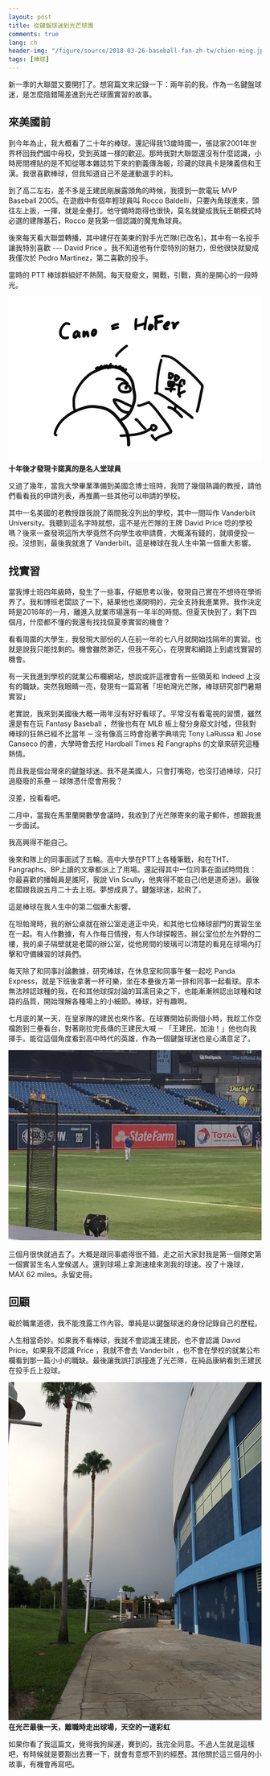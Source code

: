 ```yaml
---
layout: post
title: 從鍵盤球迷到光芒球團
comments: true
lang: ch
header-img: "/figure/source/2018-03-26-baseball-fan-zh-tw/chien-ming.jpg"
tags: [棒球]
---
```


新一季的大聯盟又要開打了。想寫篇文來記錄一下：兩年前的我，作為一名鍵盤球迷，是怎麼陰錯陽差進到光芒球團實習的故事。

## 來美國前

到今年為止，我大概看了二十年的棒球。還記得我13歲時國一，張誌家2001年世界杯回我們國中母校，受到英雄一樣的歡迎。那時我對大聯盟還沒有什麼認識，小時房間裡貼的是不知從哪本雜誌剪下來的劉義傳海報，珍藏的球員卡是陳義信和王漢。我很喜歡棒球，但我知道自己不是運動選手的料。

到了高二左右，差不多是王建民剛展露頭角的時候，我摸到一款電玩 MVP Baseball 2005。在遊戲中有個年輕球員叫 Rocco Baldelli，只要內角球進來，頭往左上扳，一揮，就是全壘打。他守備時跑得也很快，莫名就變成我玩王朝模式時必選的建隊基石，Rocco 是我第一個認識的魔鬼魚球員。

後來每天看大聯盟轉播，其中建仔在美東的對手光芒隊(已改名)，其中有一名投手讓我特別喜歡 --- David Price 。我不知道他有什麼特別的魅力，但他很快就變成我僅次於 Pedro Martinez，第二喜歡的投手。

當時的 PTT 棒球群組好不熱鬧。每天發廢文，開戰，引戰，真的是開心的一段時光。

![trolling-PTT-is-so-much-fun](/figure/source/2018-03-26-baseball-fan-zh-tw/trolling.png)
**十年後才發現卡諾真的是名人堂球員**

又過了幾年，當我大學畢業準備到美國念博士班時，我問了幾個熟識的教授，請他們看看我的申請列表，再推薦一些其他可以申請的學校。

其中一名美國的老教授跟我說了兩間我沒列出的學校，其中一間叫作 Vanderbilt University。我聽到這名字時就想，這不是光芒隊的王牌 David Price 唸的學校嗎？後來一查發現這所大學竟然不向學生收申請費，大概滿有錢的，就順便投一投。沒想到，最後我就進了 Vanderbilt。這是棒球在我人生中第一個重大影響。

## 找實習

當我博士班四年級時，發生了一些事，仔細思考以後，發現自己實在不想待在學術界了。我和博班老闆談了一下，結果他也滿開明的，完全支持我進業界。我作決定時是2016年的一月，離進入就業市場還有一年半的時間。但夏天快到了，剩下四個月，什麼都不懂的我還有找找個夏季實習的機會？

看看周圍的大學生，我發現大部份的人在前一年的七八月就開始找隔年的實習。也就是說我只能找剩的。機會雖然渺茫，但我不死心，在現實和網路上到處找實習的機會。

有一天我進到學校的就業公布欄網站，想說或許這裡會有一些領英和 Indeed 上沒有的職缺。突然我眼睛一亮，發現有一篇寫著「坦帕灣光芒隊，棒球研究部門暑期實習」

老實說，我來到美國後大概一兩年沒有好好看球了。平常沒有看電視的習慣，雖然還是有在玩 Fantasy Baseball ，然後也有在 MLB 板上發分身廢文討噓，但我對棒球的狂熱已經不比當年 ─ 沒有像高三時會抱著字典啃完 Tony LaRussa 和 Jose Canseco 的書，大學時會去挖 Hardball Times 和 Fangraphs 的文章來研究這種熱情。

而且我是個台灣來的鍵盤球迷。我不是美國人，只會打嘴砲，也沒打過棒球，只打過廢廢的系壘 ─ 球隊憑什麼會用我？

沒差，投看看吧。

二月中，當我在馬里蘭開數學會議時，我收到了光芒隊寄來的電子郵件，想跟我進一步面試。

我高興得不能自己。

後來和隊上的同事面試了五輪。高中大學在PTT上各種筆戰，和在THT、Fangraphs、BP上讀的文章都派上了用場。還記得其中一位同事在面試時問我：你最喜歡的播報員是誰阿，我說 Vin Scully，他爽得不能自己(他是道奇迷)。最後老闆跟我說五月二十去上班。夢想成真了。鍵盤球迷，起飛了。

這是棒球在我人生中的第二個重大影響。

在坦帕灣時，我的辦公桌就在辦公室走道正中央，和其他七位棒球部門的實習生坐在一起。有人作數據，有人作每日情搜，有人作球探報告。辦公室位於左外野的二樓，我的桌子隔壁就是老闆的辦公室，從他房間的玻璃可以清楚的看見在球場內打擊和守備練習的球員們。

每天除了和同事討論數據，研究棒球，在休息室和同事午餐一起吃 Panda Express，就是下班後拿著一杯可樂，坐在本壘後方第一排和同事一起看球。原本無法辨認球種的我，在和其他球探討論的耳濡目染之下，也能漸漸辨認出球種和球路的品質，開始理解各種場上的小細節。棒球，好有趣啊。

七月底的某一天，在皇家隊的建民也來作客。在球賽開始前兩個小時，我趁工作空檔跑到三壘看台，對著剛拉完長傳的王建民大喊 ─ 「王建民，加油！」他也向我揮手。能從這個角度看到高中時代的英雄，作為一個鍵盤球迷也是心滿意足了。

![chien-ming-long-toss](/figure/source/2018-03-26-baseball-fan-zh-tw/chien-ming.jpg)

三個月很快就過去了。大概是跟同事處得很不錯，走之前大家封我是第一個隊史第一個實習生名人堂候選人。還到球場上拿測速槍來測我的球速。投了十幾球，MAX 62 miles。永留史冊。

## 回顧

礙於職業道德，我不能洩露工作內容。單純是以鍵盤球迷的身份記錄自己的歷程。

人生相當奇妙。如果我不看棒球，我就不會認識王建民，也不會認識 David Price。如果我不認識 Price ，我就不會去 Vanderbilt ，也不會在學校的就業公布欄看到那一篇小小的職缺。最後讓我誤打誤撞進了光芒隊，在純品康納看到王建民在投手丘上投球。

![rainbow-on-walkout](/figure/source/2018-03-26-baseball-fan-zh-tw/rainbow.jpg)
**在光芒最後一天，離職時走出球場，天空的一道彩虹**

如果你看了我這篇文，覺得我狗屎運，賽到的，我完全同意。不過人生就是這樣吧，有時候就是要豁出去賽一下，就會有意想不到的經歷。其他關於這三個月的小故事，有機會再寫吧。
